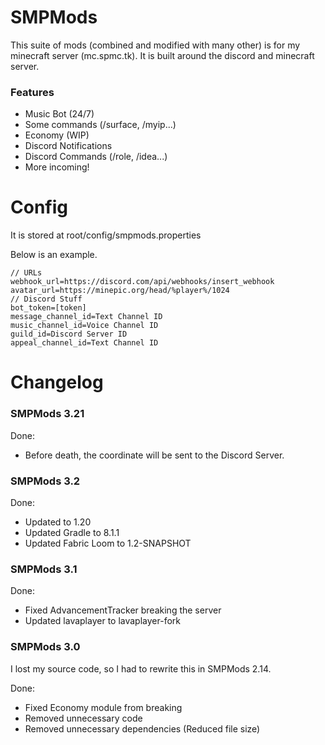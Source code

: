 # SMPMods
This suite of mods (combined and modified with many other) is for my minecraft server (mc.spmc.tk). It is built around the discord and minecraft server.

### Features
- Music Bot (24/7)
- Some commands (/surface, /myip...)
- Economy (WIP)
- Discord Notifications
- Discord Commands (/role, /idea...)
- More incoming!

# Config
It is stored at root/config/smpmods.properties

Below is an example.
```text
// URLs
webhook_url=https://discord.com/api/webhooks/insert_webhook
avatar_url=https://minepic.org/head/%player%/1024
// Discord Stuff
bot_token=[token]
message_channel_id=Text Channel ID
music_channel_id=Voice Channel ID
guild_id=Discord Server ID
appeal_channel_id=Text Channel ID
```

# Changelog

### SMPMods 3.21
Done:
- Before death, the coordinate will be sent to the Discord Server.

### SMPMods 3.2
Done:
- Updated to 1.20
- Updated Gradle to 8.1.1
- Updated Fabric Loom to 1.2-SNAPSHOT

### SMPMods 3.1
Done:
- Fixed AdvancementTracker breaking the server
- Updated lavaplayer to lavaplayer-fork

### SMPMods 3.0
I lost my source code, so I had to rewrite this in SMPMods 2.14.

Done:
- Fixed Economy module from breaking
- Removed unnecessary code
- Removed unnecessary dependencies (Reduced file size)